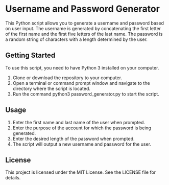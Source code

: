 # Username and Password Generator
This Python script allows you to generate a username and password based on user input. The username is generated by concatenating the first letter of the first name and the first five letters of the last name. The password is a random string of characters with a length determined by the user.

## Getting Started

To use this script, you need to have Python 3 installed on your computer.

1. Clone or download the repository to your computer.
2. Open a terminal or command prompt window and navigate to the directory where the script is located.
3. Run the command python3 password_generator.py to start the script.

## Usage

1. Enter the first name and last name of the user when prompted.
2. Enter the purpose of the account for which the password is being generated.
3. Enter the desired length of the password when prompted.
4. The script will output a new username and password for the user.

## License
This project is licensed under the MIT License. See the LICENSE file for details.
